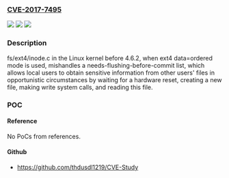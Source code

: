 ### [CVE-2017-7495](https://cve.mitre.org/cgi-bin/cvename.cgi?name=CVE-2017-7495)
![](https://img.shields.io/static/v1?label=Product&message=Linux%20kernel%20before%204.6.2&color=blue)
![](https://img.shields.io/static/v1?label=Version&message=%3D%20Linux%20kernel%20before%204.6.2%20&color=brighgreen)
![](https://img.shields.io/static/v1?label=Vulnerability&message=filesystem%20mishandling&color=brighgreen)

### Description

fs/ext4/inode.c in the Linux kernel before 4.6.2, when ext4 data=ordered mode is used, mishandles a needs-flushing-before-commit list, which allows local users to obtain sensitive information from other users' files in opportunistic circumstances by waiting for a hardware reset, creating a new file, making write system calls, and reading this file.

### POC

#### Reference
No PoCs from references.

#### Github
- https://github.com/thdusdl1219/CVE-Study

